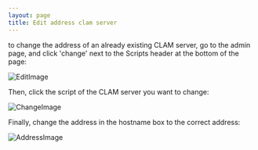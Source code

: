 ```yaml
---
layout: page
title: Edit address clam server
---
```

to change the address of an already existing CLAM server, go to the admin page, and click 'change' next to the Scripts header at the bottom of the page:

![EditImage](CLST-2020/wikiImage/admin_scripts_edit.png)


Then, click the script of the CLAM server you want to change:

![ChangeImage](CLST-2020/wikiImage/admin_scripts_script.png)


Finally, change the address in the hostname box to the correct address:

![AddressImage](CLST-2020/wikiImage/admin_scripts_script-change.png)
